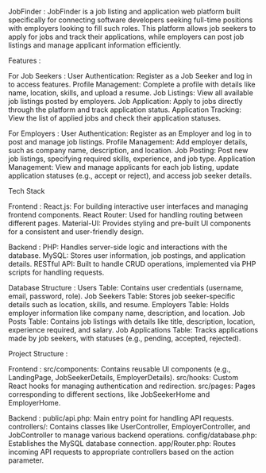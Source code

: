 JobFinder :
JobFinder is a job listing and application web platform built specifically for connecting software developers seeking full-time positions with employers looking to fill such roles. This platform allows job seekers to apply for jobs and track their applications, while employers can post job listings and manage applicant information efficiently.

Features :

For Job Seekers :
User Authentication: Register as a Job Seeker and log in to access features.
Profile Management: Complete a profile with details like name, location, skills, and upload a resume.
Job Listings: View all available job listings posted by employers.
Job Application: Apply to jobs directly through the platform and track application status.
Application Tracking: View the list of applied jobs and check their application statuses.

For Employers :
User Authentication: Register as an Employer and log in to post and manage job listings.
Profile Management: Add employer details, such as company name, description, and location.
Job Posting: Post new job listings, specifying required skills, experience, and job type.
Application Management: View and manage applicants for each job listing, update application statuses (e.g., accept or reject), and access job seeker details.

Tech Stack

Frontend : 
React.js: For building interactive user interfaces and managing frontend components.
React Router: Used for handling routing between different pages.
Material-UI: Provides styling and pre-built UI components for a consistent and user-friendly design.

Backend :
PHP: Handles server-side logic and interactions with the database.
MySQL: Stores user information, job postings, and application details.
RESTful API: Built to handle CRUD operations, implemented via PHP scripts for handling requests.

Database Structure :
Users Table: Contains user credentials (username, email, password, role).
Job Seekers Table: Stores job seeker-specific details such as location, skills, and resume.
Employers Table: Holds employer information like company name, description, and location.
Job Posts Table: Contains job listings with details like title, description, location, experience required, and salary.
Job Applications Table: Tracks applications made by job seekers, with statuses (e.g., pending, accepted, rejected).

Project Structure :

Frontend :
src/components: Contains reusable UI components (e.g., LandingPage, JobSeekerDetails, EmployerDetails).
src/hooks: Custom React hooks for managing authentication and redirection.
src/pages: Pages corresponding to different sections, like JobSeekerHome and EmployerHome.

Backend : 
public/api.php: Main entry point for handling API requests.
controllers/: Contains classes like UserController, EmployerController, and JobController to manage various backend operations.
config/database.php: Establishes the MySQL database connection.
app/Router.php: Routes incoming API requests to appropriate controllers based on the action parameter.